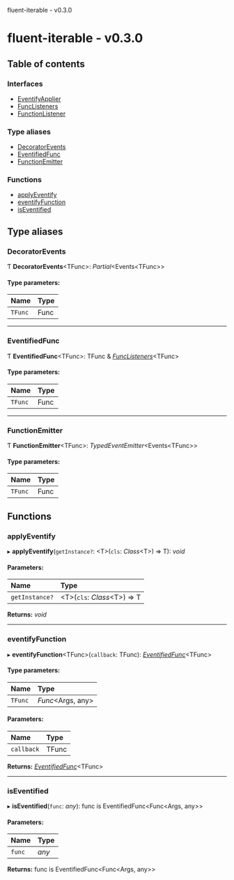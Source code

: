 fluent-iterable - v0.3.0

# fluent-iterable - v0.3.0

## Table of contents

### Interfaces

- [EventifyApplier](interfaces/eventifyapplier.md)
- [FuncListeners](interfaces/funclisteners.md)
- [FunctionListener](interfaces/functionlistener.md)

### Type aliases

- [DecoratorEvents](README.md#decoratorevents)
- [EventifiedFunc](README.md#eventifiedfunc)
- [FunctionEmitter](README.md#functionemitter)

### Functions

- [applyEventify](README.md#applyeventify)
- [eventifyFunction](README.md#eventifyfunction)
- [isEventified](README.md#iseventified)

## Type aliases

### DecoratorEvents

Ƭ **DecoratorEvents**<TFunc\>: *Partial*<Events<TFunc\>\>

#### Type parameters:

Name | Type |
:------ | :------ |
`TFunc` | Func |

___

### EventifiedFunc

Ƭ **EventifiedFunc**<TFunc\>: TFunc & [*FuncListeners*](interfaces/funclisteners.md)<TFunc\>

#### Type parameters:

Name | Type |
:------ | :------ |
`TFunc` | Func |

___

### FunctionEmitter

Ƭ **FunctionEmitter**<TFunc\>: *TypedEventEmitter*<Events<TFunc\>\>

#### Type parameters:

Name | Type |
:------ | :------ |
`TFunc` | Func |

## Functions

### applyEventify

▸ **applyEventify**(`getInstance?`: <T\>(`cls`: *Class*<T\>) => T): *void*

#### Parameters:

Name | Type |
:------ | :------ |
`getInstance?` | <T\>(`cls`: *Class*<T\>) => T |

**Returns:** *void*

___

### eventifyFunction

▸ **eventifyFunction**<TFunc\>(`callback`: TFunc): [*EventifiedFunc*](README.md#eventifiedfunc)<TFunc\>

#### Type parameters:

Name | Type |
:------ | :------ |
`TFunc` | *Func*<Args, any\> |

#### Parameters:

Name | Type |
:------ | :------ |
`callback` | TFunc |

**Returns:** [*EventifiedFunc*](README.md#eventifiedfunc)<TFunc\>

___

### isEventified

▸ **isEventified**(`func`: *any*): func is EventifiedFunc<Func<Args, any\>\>

#### Parameters:

Name | Type |
:------ | :------ |
`func` | *any* |

**Returns:** func is EventifiedFunc<Func<Args, any\>\>
